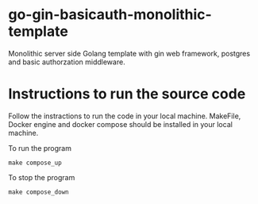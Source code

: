 # go-gin-basicauth-monolithic-template
Monolithic server side Golang template with gin web framework, postgres and basic authorzation middleware.


# Instructions to run the source code
Follow the instractions to run the code in your local machine.
MakeFile, Docker engine and docker compose should be installed in your local machine. 

To run the program
```
make compose_up
```
To stop the program
```
make compose_down
```
